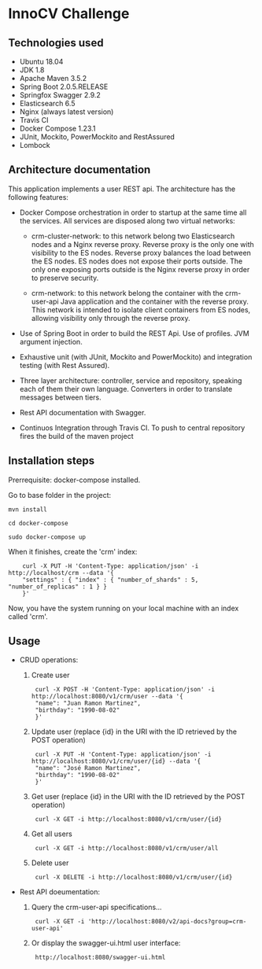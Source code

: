 # InnoCV Challenge

## Technologies used

* Ubuntu 18.04
* JDK 1.8
* Apache Maven 3.5.2
* Spring Boot 2.0.5.RELEASE
* Springfox Swagger 2.9.2
* Elasticsearch 6.5
* Nginx (always latest version)
* Travis CI
* Docker Compose 1.23.1
* JUnit, Mockito, PowerMockito and RestAssured
* Lombock

## Architecture documentation

This application implements a user REST api. The architecture has the following features:

* Docker Compose orchestration in order to startup at the same time all the services. All services are disposed along two virtual networks:

    * crm-cluster-network: to this network belong two Elasticsearch nodes and a Nginx reverse proxy. Reverse proxy is the only one with visibility to the ES nodes. Reverse proxy balances the load between the ES nodes. ES nodes does not expose their ports outside. The only one exposing ports outside is the Nginx reverse proxy in order to preserve security.

    * crm-network: to this network belong the container with the crm-user-api Java application and the container with the reverse proxy. This network is intended to isolate client containers from ES nodes, allowing visibility only through the reverse proxy.

* Use of Spring Boot in order to build the REST Api. Use of profiles. JVM argument injection.
* Exhaustive unit (with JUnit, Mockito and PowerMockito) and integration testing (with Rest Assured).
* Three layer architecture: controller, service and repository, speaking each of them their own language. Converters in order to translate messages between tiers.
* Rest API documentation with Swagger.
* Continuos Integration through Travis CI. To push to central repository fires the build of the maven project

## Installation steps

Prerrequisite: docker-compose installed.

Go to base folder in the project:

    mvn install

    cd docker-compose

    sudo docker-compose up

When it finishes, create the 'crm' index:

        curl -X PUT -H 'Content-Type: application/json' -i http://localhost/crm --data '{
        "settings" : { "index" : { "number_of_shards" : 5, "number_of_replicas" : 1 } }
        }'

Now, you have the system running on your local machine with an index called 'crm'.

## Usage

* CRUD operations:

    1. Create user

            curl -X POST -H 'Content-Type: application/json' -i http://localhost:8080/v1/crm/user --data '{
            "name": "Juan Ramon Martinez",
            "birthday": "1990-08-02"
            }'

    2. Update user (replace {id} in the URI with the ID retrieved by the POST operation)

            curl -X PUT -H 'Content-Type: application/json' -i http://localhost:8080/v1/crm/user/{id} --data '{
            "name": "José Ramon Martinez",
            "birthday": "1990-08-02"
            }'

    3. Get user (replace {id} in the URI with the ID retrieved by the POST operation)

            curl -X GET -i http://localhost:8080/v1/crm/user/{id}

    4. Get all users

            curl -X GET -i http://localhost:8080/v1/crm/user/all

    5. Delete user

            curl -X DELETE -i http://localhost:8080/v1/crm/user/{id}

* Rest API doeumentation:

    1. Query the crm-user-api specifications...

            curl -X GET -i 'http://localhost:8080/v2/api-docs?group=crm-user-api'

    2. Or display the swagger-ui.html user interface:

            http://localhost:8080/swagger-ui.html